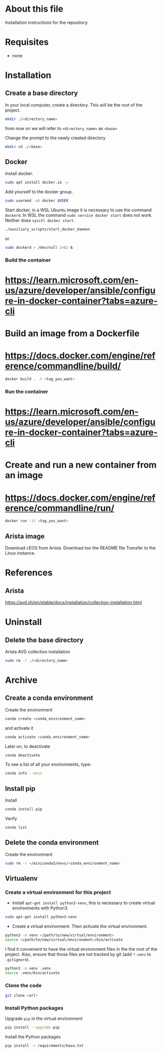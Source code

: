 # About this file
Installation instructions for the repository.

# Requisites
* none

# Installation

## Create a base directory
In your local computer, create a directory. This will be the root of the project.
```bash
mkdir ./<directory_name>
```
from now on we will refer to `<directory_name>` as `<base>`

Change the prompt to the newly created directory
```bash
mkdir cd ./<base>
```

## Docker
Install docker.
```bash
sudo apt install docker.io -y
```

Add yourself to the docker group.
```bash
sudo usermod -aG docker $USER
```

Start docker, in a WSL Ubuntu image it is necessary to use the command `dockerd`. In WSL the command `sudo service docker start` does not work. Neither does `sysctl docker start`. 
```bash
./auxiliary_scripts/start_docker_daemon
```

or
```bash
sudo dockerd > /dev/null 2>&1 &
```

### Build the container
# https://learn.microsoft.com/en-us/azure/developer/ansible/configure-in-docker-container?tabs=azure-cli
# Build an image from a Dockerfile
# https://docs.docker.com/engine/reference/commandline/build/
```bash
docker build . -t <tag_you_want>
```

### Run the container
# https://learn.microsoft.com/en-us/azure/developer/ansible/configure-in-docker-container?tabs=azure-cli
# Create and run a new container from an image
# https://docs.docker.com/engine/reference/commandline/run/
```bash
docker run -it <tag_you_want>
```

## Arista image
Download cEOS from Arista.
Download too the README file
Transfer to the Linux instance.

# References
## Arista
<https://avd.sh/en/stable/docs/installation/collection-installation.html>

# Uninstall
## Delete the base directory
Arista AVD collection installation
```bash
sudo rm -r ./<directory_name>
```




# Archive
## Create a conda environment
Create the environment
```bash
conda create <conda_environment_name>
```

and activate it
```bash
conda activate <conda_environment_name>
```

Later on, to deactivate
```bash
conda deactivate
```

To see a list of all your environments, type:
```bash
conda info --envs
```

## Install pip
Install 
```bash
conda install pip 
```

Verify  
```bash
conda list
```

## Delete the conda environment
Create the environment
```bash
sudo rm -r ~/miniconda3/envs/<conda_environment_name>
```

## Virtualenv

### Create a virtual environment for this project

* Install `apt-get install python3-venv`, this is necessary to create virtual environments with Python3.

```bash
sudo apt-get install python3-venv
```

* Create a virtual environment. Then activate the virtual environment.

```bash
python3 -m venv </path/to/new/virtual/environment>
source </path/to/new/virtual/environment>/bin/activate
```

I find it convenient to have the virtual environment files in the the root of the project. Also, ensure that those files are not tracked by git (add `*.venv` to `.gitignore`).

```bash
python3 -m venv .venv
source .venv/bin/activate
```

### Clone the code

```bash
git clone <url>
```

### Install Python packages

Upgrade `pip` in the virtual environment

```bash
pip install --upgrade pip
```

Install the Python packages

```bash
pip install -r requirements/base.txt
```